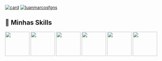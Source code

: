 [![card](https://github-readme-stats.vercel.app/api?username=luanmarcosfgns&theme=default)](https://github.com/luanmacosfgns/)
[![luanmarcosfgns](https://github-readme-stats.vercel.app/api/top-langs/?username=luanmarcosfgns&hide=html&layout=compact&theme=default)](https://github.com/luanmarcosfgns/)
<br>
## 🚀 Minhas Skills
<div style="width:100%;">
<imgheight="80px" src="https://cdn.jsdelivr.net/gh/devicons/devicon/icons/php/php-original.svg" />
<img height="80px" src="https://cdn.jsdelivr.net/gh/devicons/devicon/icons/cakephp/cakephp-original.svg" />
<img height="80px" src="https://cdn.jsdelivr.net/gh/devicons/devicon/icons/html5/html5-original.svg" />
<img height="80px" src="https://cdn.jsdelivr.net/gh/devicons/devicon/icons/laravel/laravel-plain.svg" />

<img height="80px" src="https://cdn.jsdelivr.net/gh/devicons/devicon/icons/javascript/javascript-original.svg" />
<img height="80px" src="https://cdn.jsdelivr.net/gh/devicons/devicon/icons/css3/css3-original.svg" />
<img height="80px" src="https://cdn.jsdelivr.net/gh/devicons/devicon/icons/java/java-original.svg" />

</div>
